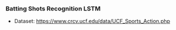 ### Batting Shots Recognition LSTM

-   Dataset: https://www.crcv.ucf.edu/data/UCF_Sports_Action.php
